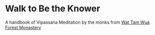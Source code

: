 # Walk to Be the Knower
A handbook of Vipassana Meditation by the monks from [Wat Tam Wua Forest Monastery](http://www.althaiman.ru/thai%20htm/Province/wattamwua.htm)
